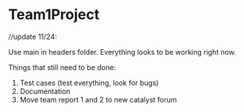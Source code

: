 Team1Project
============
//update 11/24:

Use main in headers folder. Everything looks to be working right now.

Things that still need to be done:

1. Test cases (test everything, look for bugs)
2. Documentation
3. Move team report 1 and 2 to new catalyst forum  
